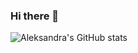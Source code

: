 ### Hi there 👋

![Aleksandra's GitHub stats](https://github-readme-stats.vercel.app/api?username=AleksandraSwigon&show_icons=true&theme=algolia&hide=stars,prs,issues,contribs)






<!--


**AleksandraSwigon/AleksandraSwigon** is a ✨ _special_ ✨ repository because its `README.md` (this file) appears on your GitHub profile.

Here are some ideas to get you started:

- 🔭 I’m currently working on ...
- 🌱 I’m currently learning ...
- 👯 I’m looking to collaborate on ...
- 🤔 I’m looking for help with ...
- 💬 Ask me about ...
- 📫 How to reach me: ...
- 😄 Pronouns: ...
- ⚡ Fun fact: ...
-->
